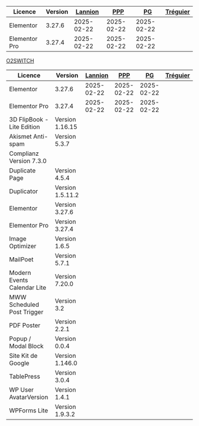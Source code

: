 


| Licence    | Version | [Lannion](https://lannion-pleumeur.catholique.fr/wp-admin) | [PPP](https://paroisses-plestin-ploumilliau-plouaret.catholique.fr/wp-admin) | [PG](https://www.iojv4204.odns.fr/pg/wp-admin) | [Tréguier](https://cpsainttugdual.catholique.fr/wp-admin) | 
| ---------  | ------  | ---------------------------------------------------------- | ---------------------------------------------------------------------------- | ---------------------------------------------- | ---------------------------
| Elementor     | 3.27.6  | 2025-02-22 | 2025-02-22 | 2025-02-22 |
| Elementor Pro | 3.27.4  | 2025-02-22 | 2025-02-22 | 2025-02-22 |


[O2SWITCH](https://moloch.o2switch.net:2083/)



| Licence    | Version | [Lannion](https://lannion-pleumeur.catholique.fr/wp-admin) | [PPP](https://paroisses-plestin-ploumilliau-plouaret.catholique.fr/wp-admin) | [PG](https://www.iojv4204.odns.fr/pg/wp-admin) | [Tréguier](https://cpsainttugdual.catholique.fr/wp-admin) | 
| ---------  | ------  | ---------------------------------------------------------- | ---------------------------------------------------------------------------- | ---------------------------------------------- | ---------------------------
| Elementor     | 3.27.6  | 2025-02-22 | 2025-02-22 | 2025-02-22 |
| Elementor Pro | 3.27.4  | 2025-02-22 | 2025-02-22 | 2025-02-22 |
| 3D FlipBook - Lite Edition | Version 1.16.15 |
| Akismet Anti-spam| Version 5.3.7 |
| Complianz  Version 7.3.0 |
| Duplicate Page | Version 4.5.4 |
| Duplicator | Version 1.5.11.2 |
| Elementor | Version 3.27.6 |
| Elementor Pro | Version 3.27.4 |
| Image Optimizer | Version 1.6.5 |
| MailPoet | Version 5.7.1 |
| Modern Events Calendar Lite | Version 7.20.0 |
| MWW Scheduled Post Trigger | Version 3.2
| PDF Poster | Version 2.2.1 |
| Popup / Modal Block | Version 0.0.4 |
| Site Kit de Google | Version 1.146.0 |
| TablePress |Version 3.0.4  |
| WP User AvatarVersion | Version 1.4.1
| WPForms Lite | Version 1.9.3.2 |

 



